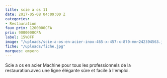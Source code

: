 ```yaml
---
title: scie a os 11
date: 2017-05-08 04:09:00 Z
categories:
- Restauration
faux prix: 1200000CFA
prix: 9000000CFA
label: 15%OFF
image: "/uploads/scie-a-os-en-acier-inox-465-x-457-x-870-mm~242394563.jpg"
fiche: "/uploads/fiche.jpg"
marques: empero
---
```


Scie a os en acier Machine pour tous les professionnels de la restauration.avec une ligne élégante sûre et facile à l'emploi. 